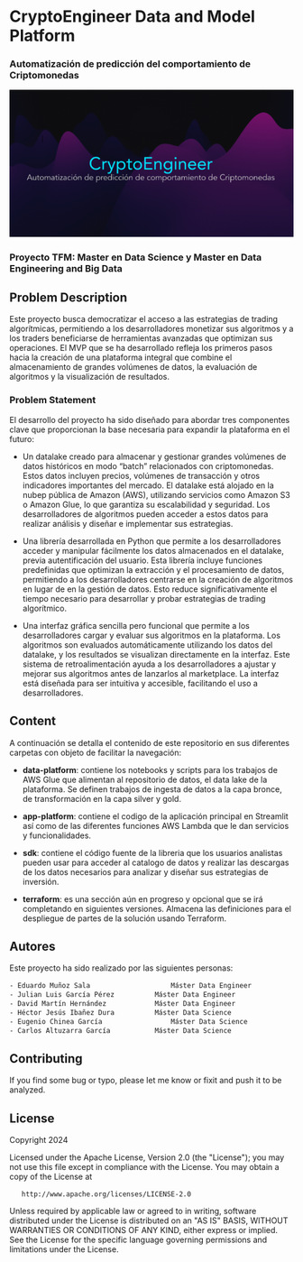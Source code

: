 # CryptoEngineer Data and Model Platform
### Automatización de predicción del comportamiento de Criptomonedas
![](images/portada_criptoengineer.png)
### Proyecto TFM: Master en Data Science y Master en Data Engineering and Big Data

## Problem Description
Este proyecto busca democratizar el acceso a las estrategias de trading algorítmicas, permitiendo a los desarrolladores monetizar sus algoritmos y a los traders beneficiarse de herramientas avanzadas que optimizan sus operaciones. El MVP que se ha desarrollado refleja los primeros pasos hacia la creación de una plataforma integral que combine el almacenamiento de grandes volúmenes de datos, la evaluación de algoritmos y la visualización de resultados.

### Problem Statement

El desarrollo del proyecto ha sido diseñado para abordar tres componentes clave que proporcionan la base necesaria para expandir la plataforma en el futuro:
- Un datalake creado para almacenar y gestionar grandes volúmenes de datos históricos en modo “batch” relacionados con criptomonedas. Estos datos incluyen precios, volúmenes de transacción y otros indicadores importantes del mercado. El datalake está alojado en la nubep pública de Amazon (AWS), utilizando servicios como Amazon S3 o Amazon Glue, lo que garantiza su escalabilidad y seguridad. Los desarrolladores de algoritmos pueden acceder a estos datos para realizar análisis y diseñar e implementar sus estrategias.

- Una librería desarrollada en Python que permite a los desarrolladores acceder y manipular fácilmente los datos almacenados en el datalake, previa autentificación del usuario. Esta librería incluye funciones predefinidas que optimizan la extracción y el procesamiento de datos, permitiendo a los desarrolladores centrarse en la creación de algoritmos en lugar de en la gestión de datos. Esto reduce significativamente el tiempo necesario para desarrollar y probar estrategias de trading algorítmico.

- Una interfaz gráfica sencilla pero funcional que permite a los desarrolladores cargar y evaluar sus algoritmos en la plataforma. Los algoritmos son evaluados automáticamente utilizando los datos del datalake, y los resultados se visualizan directamente en la interfaz. Este sistema de retroalimentación ayuda a los desarrolladores a ajustar y mejorar sus algoritmos antes de lanzarlos al marketplace. La interfaz está diseñada para ser intuitiva y accesible, facilitando el uso a desarrolladores.

## Content
A continuación se detalla el contenido de este repositorio en sus diferentes carpetas con objeto de facilitar la navegación:

- **data-platform**: contiene los notebooks y scripts para los trabajos de AWS Glue que alimentan al repositorio de datos, el data lake de la plataforma. Se definen trabajos de ingesta de datos a la capa bronce, de transformación en la capa silver y gold.

- **app-platform**: contiene el codigo de la aplicación principal en Streamlit así como de las diferentes funciones AWS Lambda que le dan servicios y funcionalidades.

- **sdk**: contiene el código fuente de la libreria que los usuarios analistas pueden usar para acceder al catalogo de datos y realizar las descargas de los datos necesarios para analizar y diseñar sus estrategias de inversión.

- **terraform**: es una sección aún en progreso y opcional que se irá completando en siguientes versiones. Almacena las definiciones para el despliegue de partes de la solución usando Terraform.

## Autores
Este proyecto ha sido realizado por las siguientes personas:

	- Eduardo Muñoz Sala		            Máster Data Engineer
	- Julian Luis García Pérez		    Máster Data Engineer
	- David Martín Hernández		    Máster Data Engineer
	- Héctor Jesús Ibañez Dura		    Máster Data Science
	- Eugenio Chinea García		            Máster Data Science
	- Carlos Altuzarra García		    Máster Data Science

## Contributing
If you find some bug or typo, please let me know or fixit and push it to be analyzed. 

## License

Copyright 2024 

   Licensed under the Apache License, Version 2.0 (the "License");
   you may not use this file except in compliance with the License.
   You may obtain a copy of the License at

       http://www.apache.org/licenses/LICENSE-2.0

   Unless required by applicable law or agreed to in writing, software
   distributed under the License is distributed on an "AS IS" BASIS,
   WITHOUT WARRANTIES OR CONDITIONS OF ANY KIND, either express or implied.
   See the License for the specific language governing permissions and
   limitations under the License.




